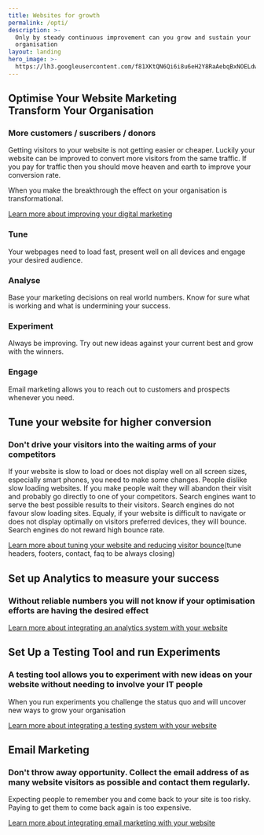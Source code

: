 ```yaml
---
title: Websites for growth
permalink: /opti/
description: >-
  Only by steady continuous improvement can you grow and sustain your
  organisation
layout: landing
hero_image: >-
  https://lh3.googleusercontent.com/f81XKtQN6Qi6i8u6eH2Y8RaAebqBxNOELdwRmq1B7LWbT4SNnGPUXtKJDP-Ktrk7ORoUCon6zpIMThfYLz0=w1200-h500-c-rj-e30#.jpg
---
```


<div class="w3-row w3-red w3-colored-background">
   <div class="w3-col l9 page-header">
    <h2>Optimise Your Website Marketing<br/>Transform Your Organisation</h2>
    <h3>More customers / suscribers / donors </h3>
    <p>
    Getting visitors to your website is not getting easier or cheaper. Luckily your website can be improved to convert more visitors from the same traffic. If you pay for traffic then you should move heaven and earth to improve your conversion rate.</p>
    <p>When you make the breakthrough the effect on your organisation is transformational.</p>
    <p><a href="#">Learn more about improving your digital marketing</a></p>
  </div>
</div>

<div class="w3-row  charts w3-colored-background">
   <div class="w3-col l12 strands" >
    <div class="w3-col l3"><h3>Tune</h3> Your webpages need to load fast, present well on all devices and engage your desired audience.</div>
    <!--<div class="w3-col l3"><h3>Measure</h3> Be sure to collect useful data about web site visits. It is not possible to make sound decisions if you do not have accurate data.</div>-->
    <div class="w3-col l3"><h3>Analyse</h3> Base your marketing decisions on real world numbers. Know for sure what is working and what is undermining your success. </div>
    <div class="w3-col l3"><h3>Experiment</h3> Always be improving. Try out new ideas against your current best and grow with the winners.</div>
    <div class="w3-col l3"><h3>Engage</h3> Email marketing allows you to reach out to customers and prospects whenever you need. </div>
  </div>
</div>

<!--<div class="w3-row w3-red w3-colored-background w3-display-container">
   <div class="w3-col l12">
        <h2 class="buttony w3-display-middle">Get SetUp &gt;&gt;&gt;</h2>
  </div>
  </div>-->

<div class="w3-row">
   <div class="w3-col l9">
    <h2>Tune your website for higher conversion</h2>
    <h3>Don't drive your visitors into the waiting arms of your competitors</h3>
    <p>If your website is slow to load or does not display well on all screen sizes, especially smart phones,  you need to make some changes. People dislike slow loading websites. If you make people wait they will abandon their visit and probably go directly to one of your competitors. Search engines want to serve the best possible results to their visitors. Search engines do not favour slow loading sites. Equaly, if your website is difficult to navigate or does not display optimally on visitors preferred devices, they will bounce. Search engines do not reward high bounce rate.</p> 
    <p><a href="#">Learn more about tuning your website and reducing visitor bounce</a>(tune headers, footers, contact, faq to be always closing)</p>
  </div>
</div>

<div class="w3-row analytics w3-colored-background">
   <div class="w3-col l9  w3-right ">
    <h2>Set up Analytics to measure your success</h2>
    <h3>Without reliable numbers you will not know if your optimisation efforts are having the desired effect</h3>
    <p><a href="#">Learn more about integrating an analytics system with your website</a></p>
  </div>
</div>
<div class="w3-row">
   <div class="w3-col l9">
    <h2>Set Up a Testing Tool and run Experiments</h2>
    <h3>A testing tool allows you to experiment with new ideas on your website without needing to involve your IT people</h3>
    <p>When you run experiments you challenge the status quo and will uncover new ways to grow your organisation</p>
    <p><a href="#">Learn more about integrating a testing system with your website</a></p>
  </div>
</div>
<!--
<div class="w3-row experiments w3-colored-background">
   <div class="w3-col l9">
    <h2>Run Experiments</h2>
    <h3></h3> 
  </div> 
</div>-->
<div class="w3-row  email-marketing w3-colored-background">
   <div class="w3-col l9   w3-right">
    <h2>Email Marketing</h2>
    <h3>Don't throw away opportunity. Collect the email address of as many website visitors as possible and contact them regularly. </h3>
    <p>Expecting people to remember you and come back to your site is too risky. Paying to get them to come back again is too expensive.</p>
    <p><a href="#">Learn more about integrating email marketing with your website</a></p>
  </div>
</div>
<!-- <div class="w3-row w3-red w3-colored-background">
   <div class="w3-col l12 w3-center">
        <h2 class="buttony">Get SetUp >>></h2>
  </div>
  </div> 
<div class="w3-row charts w3-colored-background">
   <div class="w3-col l9">
    <h2>Charts and Compass for Your Online Marketing.</h2>
    <h3>Find the more direct route to the Treasure</h3>
  </div>
</div>-->